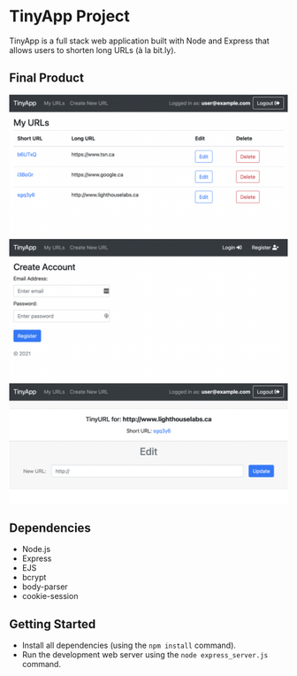 # TinyApp Project

TinyApp is a full stack web application built with Node and Express that allows users to shorten long URLs (à la bit.ly).

## Final Product

!["Screenshot of URLs page"](https://github.com/Ruby-Zhuang/tinyapp/blob/master/docs/urls-page.png?raw=true)
!["Screenshot of register page"](https://github.com/Ruby-Zhuang/tinyapp/blob/master/docs/register-page.png?raw=true)
!["Screenshot of a specific shortened URL"](https://github.com/Ruby-Zhuang/tinyapp/blob/master/docs/shorturl-page.png?raw=true)

## Dependencies

- Node.js
- Express
- EJS
- bcrypt
- body-parser
- cookie-session

## Getting Started

- Install all dependencies (using the `npm install` command).
- Run the development web server using the `node express_server.js` command.
